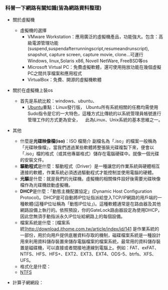 ### **科普一下網路有關知識(皆為網路資料整理)**
* 關於虛擬機
  * 虛擬機的選擇
    * VMware Workstation：應用廣泛的虛擬機產品，功能強大。包含：高級電源管理功能(suspend,suspendafterrunningscript,resumeandrunscript),
    snapshot, capture screen, capture movie, clone...可運行Windows, linux,Solaris x86, Novell NetWare, FreeBSD等os
    * Microsoft Virtual PC：免費虛擬軟體，還可使用拖放功能在幾個虛擬PC之間共享檔案和應用程式
    * VirtualBox：免費、開源的虛擬機軟體
* 關於在虛擬機上裝os
  * 首先是系統比較：windows、ubuntu、
    * [Ubuntu](https://zh.wikipedia.org/wiki/Ubuntu)重點：Linux發行版，
    Ubuntu所有系統相關的任務均需使用Sudo指令是它的一大特色，這種方式比傳統的以系統管理員帳號進行管理工作的方式更為安全，
    此為Linux、Unix系統的基本思維之一。
* 其他
  * 什麼是**光碟映像檔(iso)**：ISO 檔簡介 副檔名為「.iso」的檔案一般稱為「光碟映像檔」，當我們透過某些軟體將整張裝光碟複製下來，便會以「.iso」檔的格式（或其他專屬格式）儲存在電腦硬碟中。就像一個光碟的安裝文件。
  * **驅動程式**是什麼：驅動程式（Driver）是一種讓您的作業系統與硬體相互連接的軟體，作業系統必須透過驅動程式才能控制並使用電腦的硬體。
  * **光驅**是什麼：就是我們的光碟機。虛擬機的相關條件設好後需要光碟映像檔作為光碟機啟動虛擬機。
  * **DHCP**是什麼：「動態主機配置協定」(Dynamic Host Configuration Protocol)。DHCP是可自動將IP位址指派給登入TCP/IP網路的用戶端的一種軟體(這種IP位址稱為「動態IP位址」)。這種軟體通常是在路由器及其他網路設備上執行的。依照預設，你的GateLock路由器設定為使用DHCP，因此您無須手動指派永久IP位址給網路上的每個設備。
  * 檔案系統是什麼：[檔案系統]http://download.ithome.com.tw/article/index/id/141 是作業系統的一部份，用於向用戶提供底層資料存取的機制，磁碟檔案系統是一種設計用來利用資料儲存裝置來儲存電腦檔案的檔案系統，最常用的資料儲存裝置是磁碟機，可以直接或者間接地連線到電腦上。例如：FAT、exFAT、NTFS、HFS、HFS+、EXT2、EXT3、EXT4、ODS-5、btrfs、XFS、UFS。
  * 格式化是什麼：
  * [NTFS](https://zh.wikipedia.org/wiki/NTFS)
  
 * 計算子網網段：
